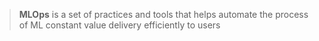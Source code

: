 > **MLOps** is a set of practices and tools that helps automate the process of ML constant value delivery efficiently to users
